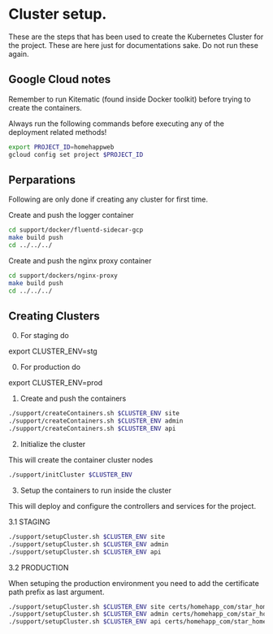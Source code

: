 # Cluster setup.

These are the steps that has been used to create the Kubernetes Cluster for the project.
These are here just for documentations sake. Do not run these again.

## Google Cloud notes

Remember to run Kitematic (found inside Docker toolkit) before trying to create the containers.

Always run the following commands before executing
any of the deployment related methods!

```sh
export PROJECT_ID=homehappweb
gcloud config set project $PROJECT_ID
```

## Perparations

Following are only done if creating any cluster for first time.

Create and push the logger container

```sh
cd support/docker/fluentd-sidecar-gcp
make build push
cd ../../../
```

Create and push the nginx proxy container

```sh
cd support/dockers/nginx-proxy
make build push
cd ../../../
```

## Creating Clusters

0. For staging do

export CLUSTER_ENV=stg

0. For production do

export CLUSTER_ENV=prod

1. Create and push the containers

```sh
./support/createContainers.sh $CLUSTER_ENV site
./support/createContainers.sh $CLUSTER_ENV admin
./support/createContainers.sh $CLUSTER_ENV api
```

2. Initialize the cluster

This will create the container cluster nodes

```sh
./support/initCluster $CLUSTER_ENV
```

3. Setup the containers to run inside the cluster

This will deploy and configure the controllers and services
for the project.

3.1 STAGING

```sh
./support/setupCluster.sh $CLUSTER_ENV site
./support/setupCluster.sh $CLUSTER_ENV admin
./support/setupCluster.sh $CLUSTER_ENV api
```

3.2 PRODUCTION

When setuping the production environment you need to add the
certificate path prefix as last argument.

```sh
./support/setupCluster.sh $CLUSTER_ENV site certs/homehapp_com/star_homehapp_com
./support/setupCluster.sh $CLUSTER_ENV admin certs/homehapp_com/star_homehapp_com
./support/setupCluster.sh $CLUSTER_ENV api certs/homehapp_com/star_homehapp_com
```
